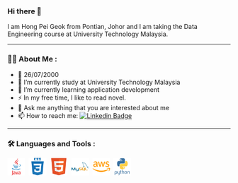 ### Hi there 👋
I am Hong Pei Geok from Pontian, Johor and I am taking the Data Engineering course at University Technology Malaysia.

---
### :woman_technologist: About Me :
- 📆 26/07/2000
- 👯 I’m currently study at University Technology Malaysia
- 🌱 I’m currently learning application development
- ⚡ In my free time, I like to read novel.
- 💬 Ask me anything that you are interested about me
- 📫 How to reach me: [![Linkedin Badge](https://img.shields.io/badge/-hongpeigeok-blue?style=flat&logo=Linkedin&logoColor=white)](https://www.linkedin.com/in/hong-pei-geok-b2378a202)

---

### :hammer_and_wrench: Languages and Tools :
<div>
  <img src="https://github.com/devicons/devicon/blob/master/icons/java/java-original-wordmark.svg" title="Java" alt="Java" width="40" height="40"/>&nbsp;
  <img src="https://github.com/devicons/devicon/blob/master/icons/css3/css3-plain-wordmark.svg"  title="CSS3" alt="CSS" width="40" height="40"/>&nbsp;
  <img src="https://github.com/devicons/devicon/blob/master/icons/html5/html5-original.svg" title="HTML5" alt="HTML" width="40" height="40"/>&nbsp;
  <img src="https://github.com/devicons/devicon/blob/master/icons/mysql/mysql-original-wordmark.svg" title="MySQL"  alt="MySQL" width="40" height="40"/>&nbsp;
  <img src="https://github.com/devicons/devicon/blob/master/icons/amazonwebservices/amazonwebservices-plain-wordmark.svg" title="AWS" alt="AWS" width="40" height="40"/>&nbsp;
  <img src="https://raw.githubusercontent.com/devicons/devicon/master/icons/python/python-original-wordmark.svg" title="Python" **alt="Python" width="40" height="40"/>
</div>
